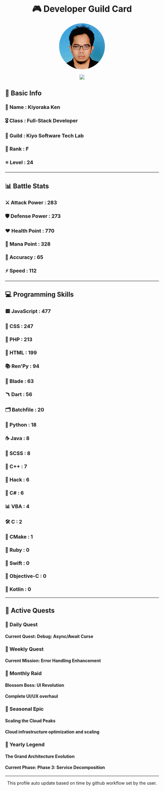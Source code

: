 <div align="center">

# 🎮 Developer Guild Card

<!-- Replace with your profile image -->
<img src="./assets/profile.png" width="150" height="150" style="border-radius: 50%"/>

![](https://komarev.com/ghpvc/?username=Kiyoraka&style=flat)
</div>

##  📌 Basic Info
### 👤 Name : Kiyoraka Ken
### 🎖️ Class : Full-Stack Developer
### 🎪 Guild : Kiyo Software Tech Lab 
### 🔰 Rank : F 
### ⭐ Level : 24

---
## 📊 Battle Stats

### ⚔️ Attack Power  : 283 
### 🛡️ Defense Power : 273 
### ❤️ Health Point  : 770 
### 🔮 Mana Point    : 328 
### 🎯 Accuracy      : 65 
### ⚡ Speed         : 112

---
## 💻 Programming Skills

### 🟨 JavaScript : 477
### 💅 CSS : 247
### 🐘 PHP : 213
### 📄 HTML : 199
### 📚 Ren'Py : 94
### 🧷 Blade : 63
### 🪃 Dart : 56
### 🗂️ Batchfile : 20
### 🐍 Python : 18
### ☕ Java : 8
### 👗 SCSS : 8
### 🧠 C++ : 7
### 🧬 Hack : 6
### 🎻 C# : 6
### 📊 VBA : 4
### 🛠️ C : 2
### 🧱 CMake : 1
### 🔻 Ruby : 0
### 🦅 Swift : 0
### 🍎 Objective-C : 0
### 🎯 Kotlin : 0

---
## 📜 Active Quests

### 🌅 Daily Quest

#### Current Quest: Debug: Async/Await Curse

### 📅 Weekly Quest
#### Current Mission: Error Handling Enhancement

### 🌙 Monthly Raid
#### Blossom Boss: UI Revolution
#### Complete UI/UX overhaul

### 🌠 Seasonal Epic
#### Scaling the Cloud Peaks
#### Cloud infrastructure optimization and scaling

### 👑 Yearly Legend
#### The Grand Architecture Evolution
#### Current Phase: Phase 3: Service Decomposition

---
<div align="center">
  This profile auto update based on time by github workflow set by the user.
</div>